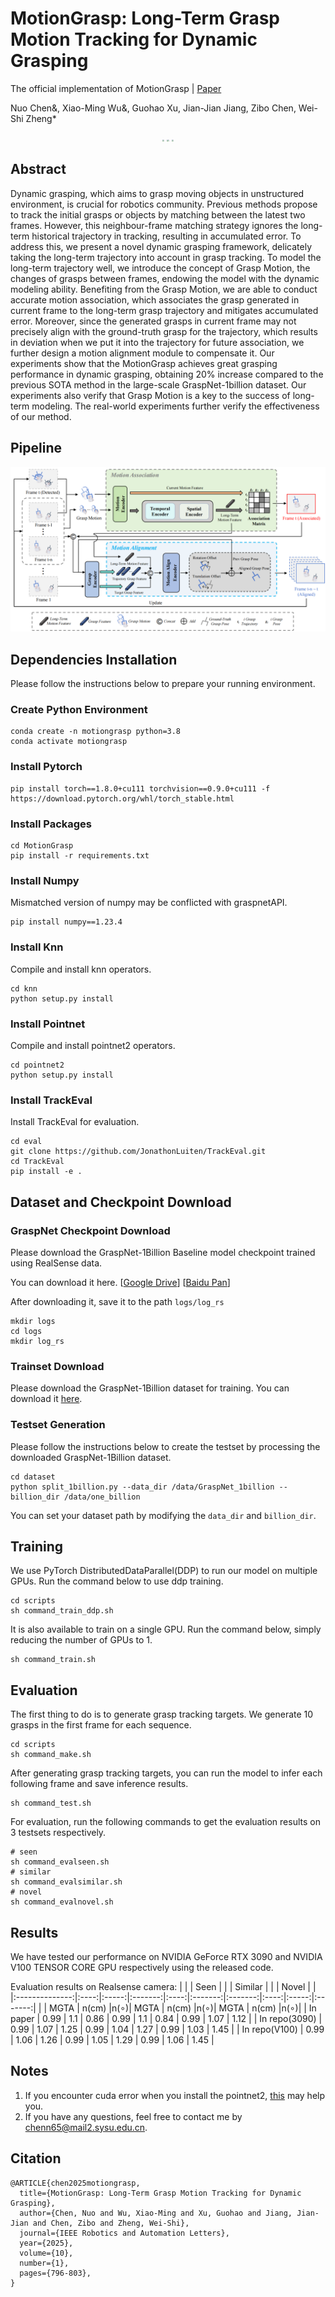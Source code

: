 # MotionGrasp: Long-Term Grasp Motion Tracking for Dynamic Grasping

The official implementation of MotionGrasp | [Paper](https://ieeexplore.ieee.org/document/10764717)

Nuo Chen&, Xiao-Ming Wu&, Guohao Xu, Jian-Jian Jiang, Zibo Chen, Wei-Shi Zheng*

<center>
<figure>
<img src="./imgs/demo1.gif" style="zoom: 20%;">
<img src="./imgs/demo2.gif" style="zoom: 20%;">
<img src="./imgs/demo3.gif" style="zoom: 20%;">
</figure>
</center>

## Abstract
Dynamic grasping, which aims to grasp moving objects in unstructured environment, is crucial for robotics community. Previous methods propose to track the initial grasps or objects by matching between the latest two frames. However, this neighbour-frame matching strategy ignores the long-term historical trajectory in tracking, resulting in accumulated error. To address this, we present a novel dynamic grasping framework, delicately taking the long-term trajectory into account in grasp tracking. To model the long-term trajectory well, we introduce the concept of Grasp Motion, the changes of grasps between frames, endowing the model with the dynamic modeling ability. Benefiting from the Grasp Motion, we are able to conduct accurate motion association, which associates the grasp generated in current frame to the long-term grasp trajectory and mitigates accumulated error. Moreover, since the generated grasps in current frame may not precisely align with the ground-truth grasp for the trajectory, which results in deviation when we put it into the trajectory for future association, we further design a motion alignment module to compensate it. Our experiments show that the MotionGrasp achieves great grasping performance in dynamic grasping, obtaining 20% increase compared to the previous SOTA method in the large-scale GraspNet-1billion dataset. Our experiments also verify that Grasp Motion is a key to the success of long-term modeling. The real-world experiments further verify the effectiveness of our method.

## Pipeline
![pipeline](./imgs/pipeline.png)

## Dependencies Installation
Please follow the instructions below to prepare your running environment.

### Create Python Environment
```
conda create -n motiongrasp python=3.8
conda activate motiongrasp
```

### Install Pytorch
```
pip install torch==1.8.0+cu111 torchvision==0.9.0+cu111 -f https://download.pytorch.org/whl/torch_stable.html
```

### Install Packages
```
cd MotionGrasp
pip install -r requirements.txt
```

### Install Numpy
Mismatched version of numpy may be conflicted with graspnetAPI.
```
pip install numpy==1.23.4
```
### Install Knn
Compile and install knn operators.
```
cd knn
python setup.py install
```

### Install Pointnet
Compile and install pointnet2 operators.
```
cd pointnet2
python setup.py install
```

### Install TrackEval
Install TrackEval for evaluation.
```
cd eval
git clone https://github.com/JonathonLuiten/TrackEval.git
cd TrackEval
pip install -e .
```
## Dataset and Checkpoint Download
### GraspNet Checkpoint Download
Please download the GraspNet-1Billion Baseline model checkpoint trained using RealSense data. 

You can download it here. [[Google Drive](https://drive.google.com/file/d/1hd0G8LN6tRpi4742XOTEisbTXNZ-1jmk/view?usp=sharing)] [[Baidu Pan](https://pan.baidu.com/s/1Eme60l39tTZrilF0I86R5A)]

After downloading it, save it to the path `logs/log_rs`
```
mkdir logs
cd logs
mkdir log_rs
```

### Trainset Download
Please download the GraspNet-1Billion dataset for training. You can download it [here](https://graspnet.net/datasets.html).

### Testset Generation
Please follow the instructions below to create the testset by processing the downloaded GraspNet-1Billion dataset. 
```
cd dataset
python split_1billion.py --data_dir /data/GraspNet_1billion --billion_dir /data/one_billion
```
You can set your dataset path by modifying the `data_dir` and `billion_dir`.

## Training
We use PyTorch DistributedDataParallel(DDP) to run our model on multiple GPUs.
Run the command below to use ddp training.
```
cd scripts
sh command_train_ddp.sh
```
It is also available to train on a single GPU. Run the command below, simply reducing the number of GPUs to 1.
```
sh command_train.sh
```

## Evaluation
The first thing to do is to generate grasp tracking targets. We generate 10 grasps in the first frame for each sequence.
```
cd scripts
sh command_make.sh
```
After generating grasp tracking targets, you can run the model to infer each following frame and save inference results.
```
sh command_test.sh
```
For evaluation, run the following commands to get the evaluation results on 3 testsets respectively.
```
# seen
sh command_evalseen.sh
# similar
sh command_evalsimilar.sh
# novel
sh command_evalnovel.sh
```

## Results
We have tested our performance on NVIDIA GeForce RTX 3090 and NVIDIA V100 TENSOR CORE GPU respectively using the released code.

Evaluation results on Realsense camera:
|                |      | Seen  |         |      | Similar |         |      | Novel |         | 
|:--------------:|:----:|:-----:|:-------:|:----:|:-------:|:-------:|:----:|:-----:|:-------:|
|                | MGTA | n(cm) |n($\circ$)| MGTA |  n(cm)  |n($\circ$)| MGTA | n(cm) |n($\circ$)|
|    In paper    | 0.99 |  1.1  |  0.86   | 0.99 |   1.1   |  0.84   | 0.99 | 1.07  |  1.12   |
|  In repo(3090) | 0.99 | 1.07  |  1.25   | 0.99 |  1.04   |  1.27   | 0.99 | 1.03  |  1.45   |
|  In repo(V100) | 0.99 | 1.06  |  1.26   | 0.99 |  1.05   |  1.29   | 0.99 | 1.06  |  1.45   |


## Notes
1. If you encounter cuda error when you install the pointnet2, [this](https://github.com/mkt1412/GraspGPT_public/issues/8
) may help you.
2. If you have any questions, feel free to contact me by chenn65@mail2.sysu.edu.cn.

## Citation
```
@ARTICLE{chen2025motiongrasp,
  title={MotionGrasp: Long-Term Grasp Motion Tracking for Dynamic Grasping},
  author={Chen, Nuo and Wu, Xiao-Ming and Xu, Guohao and Jiang, Jian-Jian and Chen, Zibo and Zheng, Wei-Shi},
  journal={IEEE Robotics and Automation Letters},
  year={2025},
  volume={10},
  number={1},
  pages={796-803},
}
```
